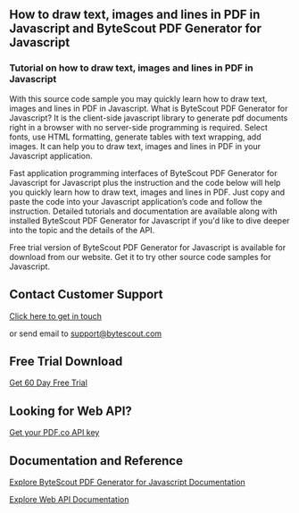 ## How to draw text, images and lines in PDF in Javascript and ByteScout PDF Generator for Javascript

### Tutorial on how to draw text, images and lines in PDF in Javascript

With this source code sample you may quickly learn how to draw text, images and lines in PDF in Javascript. What is ByteScout PDF Generator for Javascript? It is the client-side javascript library to generate pdf documents right in a browser with no server-side programming is required. Select fonts, use HTML formatting, generate tables with text wrapping, add images. It can help you to draw text, images and lines in PDF in your Javascript application.

Fast application programming interfaces of ByteScout PDF Generator for Javascript for Javascript plus the instruction and the code below will help you quickly learn how to draw text, images and lines in PDF. Just copy and paste the code into your Javascript application’s code and follow the instruction. Detailed tutorials and documentation are available along with installed ByteScout PDF Generator for Javascript if you'd like to dive deeper into the topic and the details of the API.

Free trial version of ByteScout PDF Generator for Javascript is available for download from our website. Get it to try other source code samples for Javascript.

## Contact Customer Support

[Click here to get in touch](https://bytescout.zendesk.com/hc/en-us/requests/new?subject=ByteScout%20PDF%20Generator%20for%20Javascript%20Question)

or send email to [support@bytescout.com](mailto:support@bytescout.com?subject=ByteScout%20PDF%20Generator%20for%20Javascript%20Question) 

## Free Trial Download

[Get 60 Day Free Trial](https://bytescout.com/download/web-installer?utm_source=github-readme)

## Looking for Web API? 

[Get your PDF.co API key](https://pdf.co/documentation/api?utm_source=github-readme)

## Documentation and Reference

[Explore ByteScout PDF Generator for Javascript Documentation](https://bytescout.com/documentation/index.html?utm_source=github-readme)

[Explore Web API Documentation](https://pdf.co/documentation/api?utm_source=github-readme)